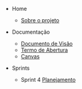 * Home
    - [Sobre o projeto](/)

* Documentação
    - [Documento de Visão](./wiki/documento_de_visao.md)
    - [Termo de Abertura](./wiki/termo_de_abertura.md)
    - [Canvas](./wiki/Canvas.pdf)

* Sprints
    - Sprint 4
        [Planejamento](./Sprints/Planejamento/Sprint_4.md)